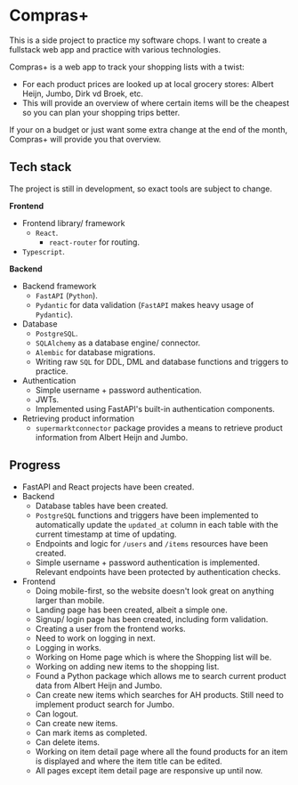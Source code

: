 # Compras+

This is a side project to practice my software chops. I want to create a fullstack web app and practice with various technologies.

Compras+ is a web app to track your shopping lists with a twist:

-   For each product prices are looked up at local grocery stores: Albert Heijn, Jumbo, Dirk vd Broek, etc.
-   This will provide an overview of where certain items will be the cheapest so you can plan your shopping trips better.

If your on a budget or just want some extra change at the end of the month, Compras+ will provide you that overview.

## Tech stack

The project is still in development, so exact tools are subject to change.

**Frontend**

-   Frontend library/ framework
    -   `React`.
        -   `react-router` for routing.
-   `Typescript`.

**Backend**

-   Backend framework
    -   `FastAPI` (`Python`).
    -   `Pydantic` for data validation (`FastAPI` makes heavy usage of `Pydantic`).
-   Database
    -   `PostgreSQL`.
    -   `SQLAlchemy` as a database engine/ connector.
    -   `Alembic` for database migrations.
    -   Writing raw `SQL` for DDL, DML and database functions and triggers to practice.
-   Authentication
    -   Simple username + password authentication.
    -   JWTs.
    -   Implemented using FastAPI's built-in authentication components.
-   Retrieving product information
    -   `supermarktconnector` package provides a means to retrieve product information from Albert Heijn and Jumbo.

## Progress

-   FastAPI and React projects have been created.
-   Backend
    -   Database tables have been created.
    -   `PostgreSQL` functions and triggers have been implemented to automatically update the `updated_at` column in each table with the current timestamp at time of updating.
    -   Endpoints and logic for `/users` and `/items` resources have been created.
    -   Simple username + password authentication is implemented. Relevant endpoints have been protected by authentication checks.
-   Frontend
    -   Doing mobile-first, so the website doesn't look great on anything larger than mobile.
    -   Landing page has been created, albeit a simple one.
    -   Signup/ login page has been created, including form validation.
    -   Creating a user from the frontend works.
    -   Need to work on logging in next.
    -   Logging in works.
    -   Working on Home page which is where the Shopping list will be.
    -   Working on adding new items to the shopping list.
    -   Found a Python package which allows me to search current product data from Albert Heijn and Jumbo.
    -   Can create new items which searches for AH products. Still need to implement product search for Jumbo.
    -   Can logout.
    -   Can create new items.
    -   Can mark items as completed.
    -   Can delete items.
    -   Working on item detail page where all the found products for an item is displayed and where the item title can be edited.
    -   All pages except item detail page are responsive up until now.
